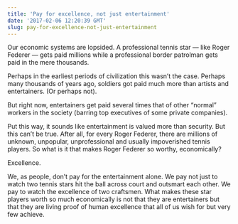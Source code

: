 ```yaml
---
title: 'Pay for excellence, not just entertainment'
date: '2017-02-06 12:20:39 GMT'
slug: pay-for-excellence-not-just-entertainment
---
```

Our economic systems are lopsided. A professional tennis star — like Roger Federer — gets paid millions while a professional border patrolman gets paid in the mere thousands.

Perhaps in the earliest periods of civilization this wasn’t the case. Perhaps many thousands of years ago, soldiers got paid much more than artists and entertainers. (Or perhaps not).

But right now, entertainers get paid several times that of other “normal” workers in the society (barring top executives of some private companies).

Put this way, it sounds like entertainment is valued more than security. But this can’t be true. After all, for every Roger Federer, there are millions of unknown, unpopular, unprofessional and usually impoverished tennis players. So what is it that makes Roger Federer so worthy, economically?

Excellence.

We, as people, don’t pay for the entertainment alone. We pay not just to watch two tennis stars hit the ball across court and outsmart each other. We pay to watch the excellence of two craftsmen. What makes these star players worth so much economically is not that they are entertainers but that they are living proof of human excellence that all of us wish for but very few achieve.
